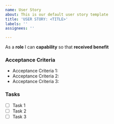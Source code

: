 ```yaml
---
name: User Story
about: This is our default user story template
title: 'USER STORY: <TITLE>'
labels: ''
assignees: ''

---
```


As a **role** I can **capability** so that **received benefit**

### Acceptance Criteria

* Acceptance Criteria 1:
* Acceptance Criteria 2:
* Acceptance Criteria 3:

### Tasks
- [ ] Task 1
- [ ] Task 2
- [ ] Task 3
